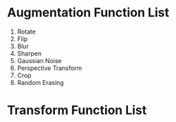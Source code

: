 # Augmentation Function List
1. Rotate
2. Flip
3. Blur
4. Sharpen
5. Gaussian Noise
6. Perspective Transform
7. Crop
8. Random Erasing


# Transform Function List
